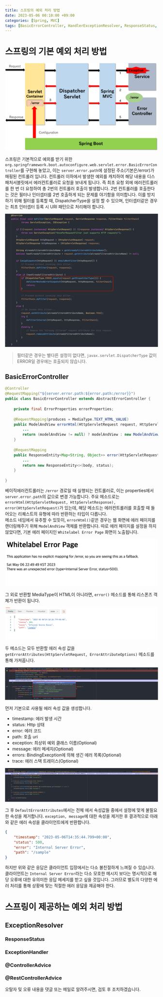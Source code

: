 ```yaml
---
title: 스프링의 예외 처리 방법
date: 2023-05-06 00:10:00 +09:00
categories: [Spring, MVC]
tags: [BasicErrorController, HandlerExceptionResolver, ResponseStatus, ExceptionHandler, ControllerAdvice, RestControllerAdvice]
---
```


# 스프링의 기본 예외 처리 방법

![spring-exception-handling](/assets/img/spring/mvc/exception-handling/spring-exception-handling.png)  

스프링은 기본적으로 예외를 받기 위한 ``org.springframework.boot.autoconfigure.web.servlet.error.BasicErrorController``를 구현해 놓았고, 이는 ``server.error.path``에 설정된 주소(기본은/error)가 매핑된 컨트롤러 입니다.
컨트롤러 이하에서 발생한 예외를 캐치하여 해당 내용을 디스패처서블릿에서 에러컨트롤러로 요청을 보내게 됩니다.
즉 최초 요청 외에 에러컨트롤러를 한 번 더 요청하여 총 2번의 컨트롤러 호출이 발생합니다. 
2번 컨트롤러를 호출한다는 것은 필터나 인터셉터를 2번 호출하게 되는 문제를 야기함을 의미합니다. 
이를 방지하기 위해 필터를 등록할 때, DispatcherType을 설정 할 수 있으며, 인터셉터같은 경우는 최초 인터셉터 등록 시 URI 패턴으로 처리해야 합니다.

![do-filter](/assets/img/spring/mvc/exception-handling/do-filter.png)

> 필터같은 경우는 별다른 설정이 없다면, ``javax.servlet.DispatcherType`` 값이 ERROR일 경우에는 호출되지 않습니다.

## BasicErrorController

```java
@Controller
@RequestMapping("${server.error.path:${error.path:/error}}")
public class BasicErrorController extends AbstractErrorController {

    private final ErrorProperties errorProperties;
    
    @RequestMapping(produces = MediaType.TEXT_HTML_VALUE)
    public ModelAndView errorHtml(HttpServletRequest request, HttpServletResponse response) {
        ...
        return (modelAndView != null) ? modelAndView : new ModelAndView("error", model);
    }
	
    @RequestMapping
    public ResponseEntity<Map<String, Object>> error(HttpServletRequest request) {
        ...
        return new ResponseEntity<>(body, status);
    }
	
}
```

베이직에러컨트롤러는 ``/error`` 경로일 때 실행되는 컨트롤러로, 이는 properties에서 ``server.error.path``의 값으로 변경 가능합니다. 
주요 메소드로는 ``errorHtml(HttpServletRequest, HttpServletResponse), error(HttpServletRequest)``가 있는데, 해당 메소드는 에러컨트롤러를 호출할 때 들어오는 리퀘스트의 유형에 따라 반환하는 타입이 다릅니다.  
메소드 네임에서 유추할 수 있듯이, ``errorHtml()``같은 경우는 웹 화면에 에러 페이지를 랜더링해주기 위해 ``ModelAndView`` 객체를 반환합니다. 
따로 에러 페이지를 설정을 하지 않았다면, 기본 에러 페이지인 ``Whitelabel Error Page`` 화면이 노출됩니다.   

![whitelabel-error-page](/assets/img/spring/mvc/exception-handling/whitelabel-error-page.png)  

그 외로 반환할 MediaType이 HTML이 아니라면, ``error()`` 메소드를 통해 리스폰즈 객체가 반환이 됩니다. 

![postman](/assets/img/spring/mvc/exception-handling/postman.png)  

두 메소드는 모두 반환할 에러 속성 값을 ``getErrorAttributes(HttpServletRequest, ErrorAttributeOptions)`` 메소드를 통해 가져옵니다.

![private-get-error-attributes](/assets/img/spring/mvc/exception-handling/private-get-error-attributes.png)

먼저 기본으로 사용될 에러 속성 값을 생성합니다.  
- timestamp: 에러 발생 시간
- status: Http 상태
- error: 에러 코드
- path: 호출 uri
- exception: 최상위 예외 클래스 이름(Optional)
- message: 에러 메세지(Optional)
- errors: BindingExecption에 의해 생긴 에러 목록(Optional)
- trace: 에러 스택 트레이스(Optional)

![get-error-attributes](/assets/img/spring/mvc/exception-handling/get-error-attributes.png)  

그 후 ``DefaultErrorAttributes``에서는 전체 에서 속성값들 중에서 설정에 맞게 불필요한 속성을 제거합니다. 
``exception, message``에 대한 속성을 제거한 후 결과적으로 아래와 같은 에러 속성을 클라이언트에게 반환합니다. 

```json
{
    "timestamp": "2023-05-06T14:35:44.799+00:00",
    "status": 500,
    "error": "Internal Server Error",
    "path": "/sample"
}
```

하지만 위와 같은 응답은 클라이언트 입장에서는 다소 불친절하게 느껴질 수 있습니다. 
클라이언트는 ``Internal Server Error``라는 다소 모호한 메시지 보다는 명시적으로 해당 오류에 대한 유의미한 응답 메세지를 받고 싶을 것입니다. 
그러므로 별도의 다양한 에러 처리를 통해 상황에 맞는 적절한 에러 응답을 제공해야 한다. 

# 스프링이 제공하는 예외 처리 방법

## ExceptionResolver

###  ResponseStatus

### ExceptionHandler

### @ControllerAdvice

### @RestControllerAdvice


오탈자 및 오류 내용을 댓글 또는 메일로 알려주시면, 검토 후 조치하겠습니다.  
